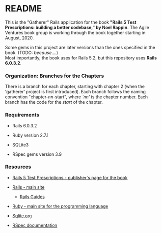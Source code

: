 # README

This is the "Gatherer" Rails application for the book **"Rails 5 Test Prescriptions: building a better codebase," by Noel Rappin.**
The Agile Ventures book group is working through the book together starting in August, 2020.

Some gems in this project are later versions than the ones specified in the book. (TODO: _because_....)  
Most importantly, the book uses for Rails 5.2, but this repository uses **Rails 6.0.3.2.**

### Organization: Branches for the Chapters

There is a branch for each chapter, starting with chapter 2 (when the 'gatherer' project is first introduced).
Each branch follows the naming convention "chapter-_nn_-start", where _'nn'_ is the chapter number.
Each branch has the code for the _start_ of the chapter.

### Requirements

- Rails 6.0.3.2

- Ruby version 2.7.1

- SQLite3

- RSpec gems version 3.9


### Resources

- [Rails 5 Test Prescriptions - publisher's page for the book](https://pragprog.com/titles/nrtest3/)

- [Rails - main site](https://rubyonrails.org/)
    - [Rails Guides](https://guides.rubyonrails.org/)

- [Ruby - main site for the programming language](https://www.ruby-lang.org/en/)

- [Sqlite.org](https://www.sqlite.org)

- [RSpec documentation](https://relishapp.com/rspec)

